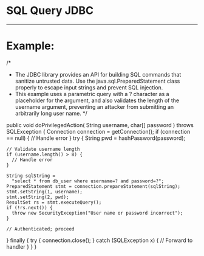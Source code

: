 # SQL Query JDBC
-------

# Example:


/*
- The JDBC library provides an API for building SQL commands that sanitize untrusted data. Use the java.sql.PreparedStatement class properly to escape input strings and prevent SQL injection.
- This example uses a parametric query with a ? character as a placeholder for the argument, and also validates the length of the username argument, preventing an attacker from submitting an arbitrarily long user name.
*/

public void doPrivilegedAction(
  String username, char[] password
) throws SQLException {
  Connection connection = getConnection();
  if (connection == null) {
    // Handle error
  }
  try {
    String pwd = hashPassword(password);
 
    // Validate username length
    if (username.length() > 8) {
      // Handle error
    }
 
    String sqlString =
      "select * from db_user where username=? and password=?";
    PreparedStatement stmt = connection.prepareStatement(sqlString);
    stmt.setString(1, username);
    stmt.setString(2, pwd);
    ResultSet rs = stmt.executeQuery();
    if (!rs.next()) {
      throw new SecurityException("User name or password incorrect");
    }
 
    // Authenticated; proceed
  } finally {
    try {
      connection.close();
    } catch (SQLException x) {
      // Forward to handler
    }
  }
}


